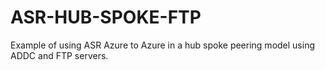 # ASR-HUB-SPOKE-FTP
Example of using ASR Azure to Azure in a hub spoke peering model using ADDC and FTP servers.
